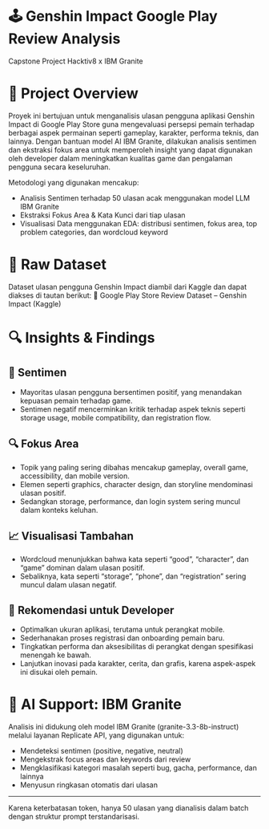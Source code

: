 # 🕹️ Genshin Impact Google Play Review Analysis
Capstone Project Hacktiv8 x IBM Granite

# 📌 Project Overview
Proyek ini bertujuan untuk menganalisis ulasan pengguna aplikasi Genshin Impact di Google Play Store guna mengevaluasi persepsi pemain terhadap berbagai aspek permainan seperti gameplay, karakter, performa teknis, dan lainnya. Dengan bantuan model AI IBM Granite, dilakukan analisis sentimen dan ekstraksi fokus area untuk memperoleh insight yang dapat digunakan oleh developer dalam meningkatkan kualitas game dan pengalaman pengguna secara keseluruhan.

Metodologi yang digunakan mencakup:
- Analisis Sentimen terhadap 50 ulasan acak menggunakan model LLM IBM Granite
- Ekstraksi Fokus Area & Kata Kunci dari tiap ulasan
- Visualisasi Data menggunakan EDA: distribusi sentimen, fokus area, top problem categories, dan wordcloud keyword

# 📂 Raw Dataset
Dataset ulasan pengguna Genshin Impact diambil dari Kaggle dan dapat diakses di tautan berikut:
🔗 Google Play Store Review Dataset – Genshin Impact (Kaggle)

# 🔍 Insights & Findings
## 🎯 Sentimen
- Mayoritas ulasan pengguna bersentimen positif, yang menandakan kepuasan pemain terhadap game.
- Sentimen negatif mencerminkan kritik terhadap aspek teknis seperti storage usage, mobile compatibility, dan registration flow.

## 🔍 Fokus Area
- Topik yang paling sering dibahas mencakup gameplay, overall game, accessibility, dan mobile version.
- Elemen seperti graphics, character design, dan storyline mendominasi ulasan positif.
- Sedangkan storage, performance, dan login system sering muncul dalam konteks keluhan.

## 📈 Visualisasi Tambahan
- Wordcloud menunjukkan bahwa kata seperti “good”, “character”, dan “game” dominan dalam ulasan positif.
- Sebaliknya, kata seperti “storage”, “phone”, dan “registration” sering muncul dalam ulasan negatif.

## 🧠 Rekomendasi untuk Developer
- Optimalkan ukuran aplikasi, terutama untuk perangkat mobile.
- Sederhanakan proses registrasi dan onboarding pemain baru.
- Tingkatkan performa dan aksesibilitas di perangkat dengan spesifikasi menengah ke bawah.
- Lanjutkan inovasi pada karakter, cerita, dan grafis, karena aspek-aspek ini disukai oleh pemain.

# 🤖 AI Support: IBM Granite
Analisis ini didukung oleh model IBM Granite (granite-3.3-8b-instruct) melalui layanan Replicate API, yang digunakan untuk:
- Mendeteksi sentimen (positive, negative, neutral)
- Mengekstrak focus areas dan keywords dari review
- Mengklasifikasi kategori masalah seperti bug, gacha, performance, dan lainnya
- Menyusun ringkasan otomatis dari ulasan

---
Karena keterbatasan token, hanya 50 ulasan yang dianalisis dalam batch dengan struktur prompt terstandarisasi.
